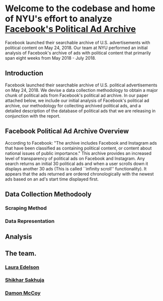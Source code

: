 # Welcome to the codebase and home of NYU's effort to analyze [Facebook's Political Ad Archive](https://www.facebook.com/politicalcontentads/)
Facebook launched their searchable archive of U.S. advertisements with political content on May 24, 2018. Our team at NYU performed an initial analysis of Facebook's archive of ads with political content that primarily span eight weeks from May 2018 - July 2018. 


## Introduction
Facebook launched their searchable archive of U.S. political advertisements on May 24, 2018. We devise a data collection methodology to obtain a major chunk of political ads from Facebook's political ad archive. In our paper attached below, we include our initial analysis of Facebook's political ad archive, our methodology for collecting archived political ads, and a detailed description of the database of political ads that we are releasing in conjunction with the report. 


## Facebook Political Ad Archive Overview
According to Facebook: "The archive includes Facebook and Instagram ads that have been classified as containing political content, or content about national issues of public importance." This archive provides an increased level of transparency of political ads on Facebook and Instagram. Any search returns an initial 30 political ads and when a user scrolls down it displays another 30 ads (This is called ``infinity scroll'' functionality). It appears that the ads returned are ordered chronologically with the newest ads based on an ad's start time displayed first.


## Data Collection Methodooly 
### Scraping Method

### Data Representation


## Analysis


## The team.
### [Laura Edelson](https://www.linkedin.com/in/laura-edelson-4654182/) 

### [Shikhar Sakhuja](https://www.linkedin.com/in/shikhar394/) 

### [Damon McCoy](http://damonmccoy.com) 

